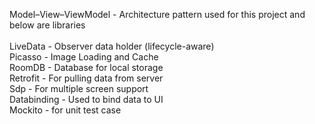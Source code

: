 Model–View–ViewModel - Architecture pattern used for this project and below are libraries <br /> <br />
LiveData - Observer data holder (lifecycle-aware) <br />
Picasso - Image Loading and Cache <br />
RoomDB - Database for local storage <br />
Retrofit - For pulling data from server <br />
Sdp - For multiple screen support <br />
Databinding - Used to bind data to UI <br />
Mockito - for unit test case
